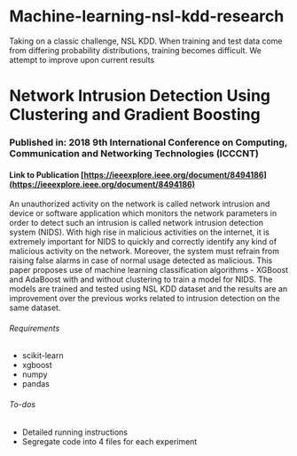 # Machine-learning-nsl-kdd-research
Taking on a classic challenge, NSL KDD. When training and test data come from differing probability distributions, training becomes difficult. We attempt to improve upon current results

# Network Intrusion Detection Using Clustering and Gradient Boosting

###  Published in: 2018 9th International Conference on Computing, Communication and Networking Technologies (ICCCNT)

#### Link to Publication [https://ieeexplore.ieee.org/document/8494186](https://ieeexplore.ieee.org/document/8494186)
An unauthorized activity on the network is called network intrusion and device or software application which monitors the network parameters in order to detect such an intrusion is called network intrusion detection system (NIDS). With high rise in malicious activities on the internet, it is extremely important for NIDS to quickly and correctly identify any kind of malicious activity on the network. Moreover, the system must refrain from raising false alarms in case of normal usage detected as malicious. This paper proposes use of machine learning classification algorithms - XGBoost and AdaBoost with and without clustering to train a model for NIDS. The models are trained and tested using NSL KDD dataset and the results are an improvement over the previous works related to intrusion detection on the same dataset.

###### Requirements
* scikit-learn
* xgboost
* numpy
* pandas

###### To-dos
- Detailed running instructions
- Segregate code into 4 files for each experiment
